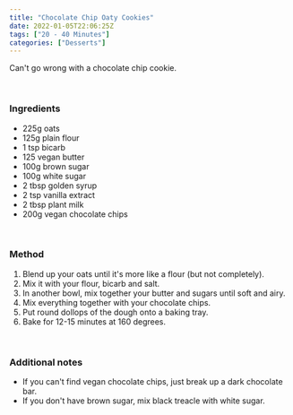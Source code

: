 ```yaml
---
title: "Chocolate Chip Oaty Cookies"
date: 2022-01-05T22:06:25Z
tags: ["20 - 40 Minutes"]
categories: ["Desserts"]
---
```

Can't go wrong with a chocolate chip cookie.
&nbsp;

&nbsp;
### Ingredients
* 225g oats
* 125g plain flour
* 1 tsp bicarb
* 125 vegan butter
* 100g brown sugar
* 100g white sugar
* 2 tbsp golden syrup
* 2 tsp vanilla extract
* 2 tbsp plant milk
* 200g vegan chocolate chips
&nbsp;

&nbsp;
### Method
1. Blend up your oats until it's more like a flour (but not completely).
2. Mix it with your flour, bicarb and salt.
3. In another bowl, mix together your butter and sugars until soft and airy.
4. Mix everything together with your chocolate chips.
5. Put round dollops of the dough onto a baking tray.
6. Bake for 12-15 minutes at 160 degrees.
&nbsp;

&nbsp;
### Additional notes
* If you can't find vegan chocolate chips, just break up a dark chocolate bar.
* If you don't have brown sugar, mix black treacle with white sugar.

